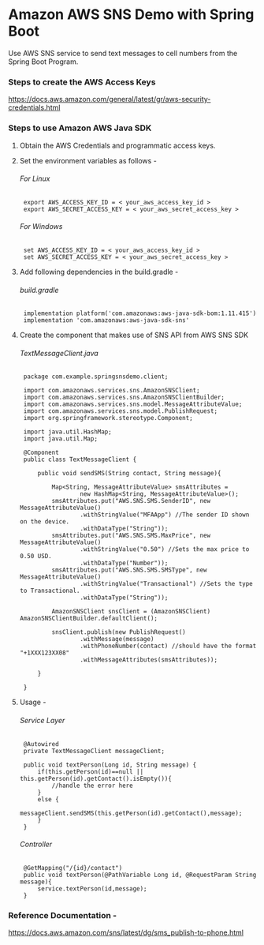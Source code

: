 # Amazon AWS SNS Demo with Spring Boot

Use AWS SNS service to send text messages to cell numbers from the Spring Boot Program. 

### Steps to create the AWS Access Keys
https://docs.aws.amazon.com/general/latest/gr/aws-security-credentials.html


### Steps to use Amazon AWS Java SDK
1. Obtain the AWS Credentials and programmatic access keys.

2. Set the environment variables as follows - 
   
    ###### For Linux   
        export AWS_ACCESS_KEY_ID = < your_aws_access_key_id >
        export AWS_SECRET_ACCESS_KEY = < your_aws_secret_access_key >
        
    ###### For Windows
        set AWS_ACCESS_KEY_ID = < your_aws_access_key_id >
        set AWS_SECRET_ACCESS_KEY = < your_aws_secret_access_key >
       
3. Add following dependencies in the build.gradle - 

    ###### build.gradle
        implementation platform('com.amazonaws:aws-java-sdk-bom:1.11.415')
        implementation 'com.amazonaws:aws-java-sdk-sns'
               
4. Create the component that makes use of SNS API from AWS SNS SDK

    ###### TextMessageClient.java
        package com.example.springsnsdemo.client;
        
        import com.amazonaws.services.sns.AmazonSNSClient;
        import com.amazonaws.services.sns.AmazonSNSClientBuilder;
        import com.amazonaws.services.sns.model.MessageAttributeValue;
        import com.amazonaws.services.sns.model.PublishRequest;
        import org.springframework.stereotype.Component;
        
        import java.util.HashMap;
        import java.util.Map;

        @Component
        public class TextMessageClient {
        
            public void sendSMS(String contact, String message){
        
                Map<String, MessageAttributeValue> smsAttributes =
                        new HashMap<String, MessageAttributeValue>();
                smsAttributes.put("AWS.SNS.SMS.SenderID", new MessageAttributeValue()
                        .withStringValue("MFAApp") //The sender ID shown on the device.
                        .withDataType("String"));
                smsAttributes.put("AWS.SNS.SMS.MaxPrice", new MessageAttributeValue()
                        .withStringValue("0.50") //Sets the max price to 0.50 USD.
                        .withDataType("Number"));
                smsAttributes.put("AWS.SNS.SMS.SMSType", new MessageAttributeValue()
                        .withStringValue("Transactional") //Sets the type to Transactional.
                        .withDataType("String"));
        
                AmazonSNSClient snsClient = (AmazonSNSClient) AmazonSNSClientBuilder.defaultClient();
        
                snsClient.publish(new PublishRequest()
                        .withMessage(message)
                        .withPhoneNumber(contact) //should have the format "+1XXX123XX08"
                        .withMessageAttributes(smsAttributes));
        
            }
        
        }
          
5. Usage -  

    ###### Service Layer
        @Autowired
        private TextMessageClient messageClient;
        
        public void textPerson(Long id, String message) {
            if(this.getPerson(id)==null || this.getPerson(id).getContact().isEmpty()){
                //handle the error here
            }
            else {
                messageClient.sendSMS(this.getPerson(id).getContact(),message);
            }
        }
    ###### Controller
        @GetMapping("/{id}/contact")
        public void textPerson(@PathVariable Long id, @RequestParam String message){
            service.textPerson(id,message);
        }           

### Reference Documentation - 
https://docs.aws.amazon.com/sns/latest/dg/sms_publish-to-phone.html
